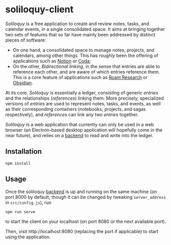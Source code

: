 soliloquy-client
================

_Soliloquy_ is a free application to create and review notes, tasks, and calendar events, in a single consolidated space. It aims at bringing together two sets of  features that so far have mainly been addressed by distinct pieces of software:

* On one hand, a consolidated space to manage notes, projects, and calendars, among other things. This has roughly been the offering of applications such as [Notion](https://www.notion.so/) or [Coda](https://coda.io/);
* On the other, _Bidirectional linking_, in the sense that entries are able to reference each other, and are aware of which entries reference them. This is a core feature of applications such as [Roam Research](https://roamresearch.com/) or [Obsidian](https://obsidian.md/).

At its core, _Soliloquy_ is essentially a ledger, consisting of generic _entries_ and the relationships (_references_) linking them. More precisely, specialized versions of _entries_ are used to represent notes, tasks, and events, as well as their corresponding containers (notebooks, projects, and sagas respectively), and _references_ can link any two _entries_ together.

_Soliloquy_ is a web application that currently can only be used in a web browser (an Electron-based desktop application will hopefully come in the near future), and relies on a [backend](https://github.com/Shampooing/soliloquy-server) to read and write into the ledger.

Installation
------------

```
npm install
```

Usage
-----

Once the soliloquy [backend](https://github.com/Shampooing/soliloquy-server) is up and running on the same machine (on port 8000 by default, though it can be changed by tweaking `server_address` in `src/config.js`), run

```
npm run serve
```

to start the client on your localhost (on port 8080 or the next available port).

Then, visit http://localhost:8080 (replacing the port if applicable) to start using the application.